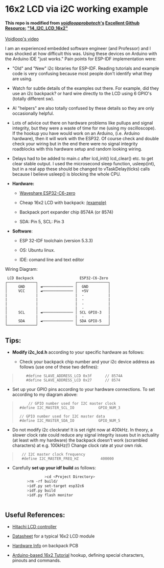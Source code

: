 # 16x2 LCD via i2C working example
#### This  repo is modified from [*voidloopprobotech*'s](https://github.com/voidlooprobotech) [Excellent Github Resource:](https://github.com/voidlooprobotech/ESP32_ESP-IDF_Code/tree/main/14_I2C_LCD_16x2)      ["14_I2C_LCD_16x2"](https://github.com/voidlooprobotech/ESP32_ESP-IDF_Code/tree/main/14_I2C_LCD_16x2)

[Voidloop's  video](https://www.youtube.com/watch?v=L955fIgIHu8)


I am an experienced embedded software engineer (and Professor) and I was shocked at how difficult this was.    Using these devices on Arduino with the Arduino IDE "just works."    Pain points for ESP-IDF implementation were:

- "Old" and "New" i2c libraries for ESP-IDF.    Reading tutorials and example code is very confusing because most people don't identify what they are using. 
- Watch for subtle details of the examples out there.  For example, did they use an i2c backpack? or hard wire directly  to the LCD using 6 GPIO's (totally different sw). 
- AI "helpers" are also totally confused by these details so they are only occasionally helpful.
- Lots of advice out there on hardware problems like pullups and signal integrity, but they were a waste of time for me (using my oscilloscope).    If the hookup you have would work on an Arduino, (i.e. Arduino hardware), then it will work with the ESP32.   Of course check and double check your wiring but in the end there were no signal integrity roadblocks with this hardware setup and random looking wiring.
- Delays had to be added to main.c after lcd_init() lcd_clear() etc. to get clear stable output.  I used the microsecond sleep function, usleep(int), but in a real app these should be changed to vTaskDelay(ticks) calls because I believe usleep() is blocking the whole CPU. 

-  **Hardware:** 

    -  [Waveshare ESP32-C6-zero](https://www.waveshare.com/wiki/ESP32-C6-Zero)
    

    -  Cheap 16x2 LCD with backpack: [(example)](https://www.amazon.com/GeeekPi-Character-Backlight-Raspberry-Electrical/dp/B07S7PJYM6/ref=sr_1_5?adgrpid=1238050438773692&hvadid=77378320683510&hvbmt=bp&hvdev=c&hvlocphy=111279&hvnetw=s&hvqmt=p&hvtargid=kwd-77378420155715%3Aloc-190&hydadcr=9279_13641273&mcid=0ed11c3b48fd384eb13fcc365913a001&sr=8-5])

    -  Backpack port expander chip 8574A (or 8574)  

    -  SDA: Pin 5,  SCL: Pin 3

- **Software**: 
    
   - ESP 32-IDF toolchain (version     5.3.3)
       
   - OS: Ubuntu linux. 
              
   - IDE:  comand line and text editor
       
 Wiring Diagram:
 
  
```
 LCD Backpack                     ESP32-C6-Zero
┌─────────────┐                 ┌──────────────┐
│     GND     │ ◄────────────── │  GND         │
│     VCC     │ ◄────────────── │  +5V         │
|             |                 |  -           |
|             |                 |  -           |
|             |                 |  -           |
|             |                 |  -           |
│     SCL     │ ◄────────────── │ SCL GPIO-3   │
|             |                 |  -           |
│     SDA     │ ◄────────────── │ SDA GPIO-5   │
└─────────────┘                 └──────────────┘
```

 

## Tips:



-  **Modify i2c_lcd.h** according to your specific hardware as follows:
    
    - Check your backpack chip number and your i2c device address as follows (use one of these two
    defines):

>         #define SLAVE_ADDRESS_LCD 0x3f      // 8574A
>         #define SLAVE_ADDRESS_LCD 0x27      // 8574
    
   - Set up your GPIO pins according to your hardware connections.   To set according to my diagram above: 

>          // GPIO number used for I2C master clock
>	   #define I2C_MASTER_SCL_IO           GPIO_NUM_3
>	
>	   // GPIO number used for I2C master data
>	   #define I2C_MASTER_SDA_IO           GPIO_NUM_5

   - Do not modify i2c clockrate!   It is set right now  at 400kHz.  In theory, a slower 
clock rate could reduce any signal integrity issues but in actuality (at least with my hardware) the backpack doesn't work (scrambled characters) at e.g. 100kHz(!)     Change clock rate at your own risk. 

>       // I2C master clock frequency
>       #define I2C_MASTER_FREQ_HZ          400000
  
- Carefully **set up your idf build** as follows:
```bash
                  >cd <Project Directory>
		  >rm -rf build/
		  >idf.py set-target esp32c6
		  >idf.py build
		  >idf.py flash monitor
	 
```

## Useful References:

- [Hitachi LCD controller](https://cdn.sparkfun.com/assets/9/5/f/7/b/HD44780.pdf)

- [Datasheet](https://pdf.direnc.net/upload/tc1602a.pdf) for a typical 16x2 LCD module

- [Hardware Info](https://alselectro.wordpress.com/2016/05/12/serial-lcd-i2c-module-pcf8574/) on backpack PCB 

- [Arduino-based 16x2 Tutorial](https://www.electronicsforu.com/technology-trends/learn-electronics/16x2-lcd-pinout-diagram) hookup, defining special characters, pinouts and commands. 



 
